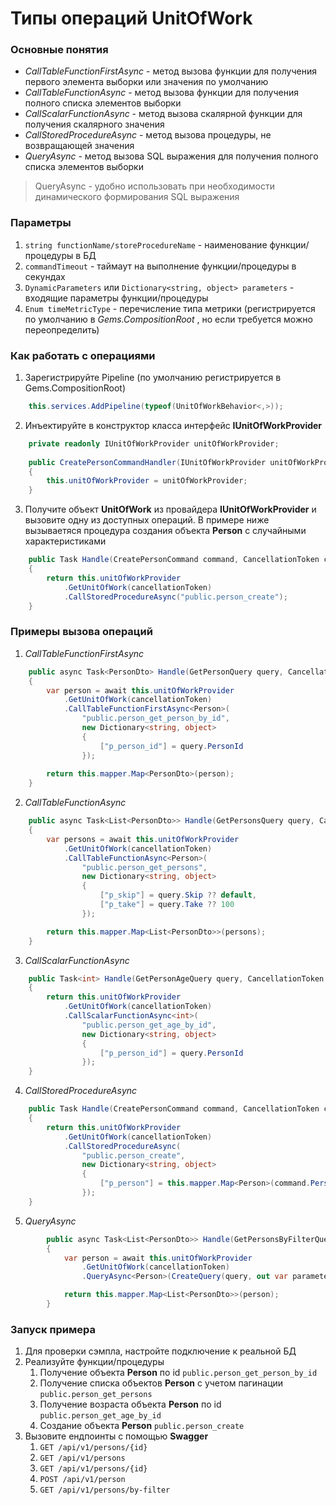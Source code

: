 # Типы операций UnitOfWork

### Основные понятия
- _CallTableFunctionFirstAsync_ - метод вызова функции для получения первого элемента выборки или значения по умолчанию
- _CallTableFunctionAsync_ - метод вызова функции для получения полного списка элементов выборки
- _CallScalarFunctionAsync_ - метод вызова скалярной функции для получения скалярного значения
- _CallStoredProcedureAsync_ - метод вызова процедуры, не возвращающей значения
- _QueryAsync_ - метод вызова SQL выражения для получения полного списка элементов выборки

> QueryAsync - удобно использовать при необходимости динамического формирования SQL выражения

### Параметры
1. `string functionName/storeProcedureName` - наименование функции/процедуры в БД
2. `commandTimeout` - таймаут на выполнение функции/процедуры в секундах
3. `DynamicParameters` или `Dictionary<string, object> parameters` - входящие параметры функции/процедуры
4. `Enum timeMetricType` - перечисление типа метрики (регистрируется по умолчанию в _Gems.CompositionRoot_ , но если требуется можно переопределить)

### Как работать с операциями
1) Зарегистрируйте Pipeline (по умолчанию регистрируется в Gems.CompositionRoot)
```csharp
    this.services.AddPipeline(typeof(UnitOfWorkBehavior<,>));
```
2) Инъектируйте в конструктор класса интерфейс **IUnitOfWorkProvider**
```csharp
    private readonly IUnitOfWorkProvider unitOfWorkProvider;
    
    public CreatePersonCommandHandler(IUnitOfWorkProvider unitOfWorkProvider)
    {
        this.unitOfWorkProvider = unitOfWorkProvider;
    }
```

3) Получите объект **UnitOfWork** из провайдера **IUnitOfWorkProvider** и вызовите одну из доступных операций. В примере ниже вызываетяся процедура создания объекта **Person** с случайными характеристиками
```csharp
    public Task Handle(CreatePersonCommand command, CancellationToken cancellationToken)
    {
        return this.unitOfWorkProvider
            .GetUnitOfWork(cancellationToken)
            .CallStoredProcedureAsync("public.person_create");
    }
```

### Примеры вызова операций
1. _CallTableFunctionFirstAsync_
```csharp
    public async Task<PersonDto> Handle(GetPersonQuery query, CancellationToken cancellationToken)
    {
        var person = await this.unitOfWorkProvider
            .GetUnitOfWork(cancellationToken)
            .CallTableFunctionFirstAsync<Person>(
                "public.person_get_person_by_id",
                new Dictionary<string, object>
                {
                    ["p_person_id"] = query.PersonId
                });
    
        return this.mapper.Map<PersonDto>(person);
    }
```
2. _CallTableFunctionAsync_
```csharp
    public async Task<List<PersonDto>> Handle(GetPersonsQuery query, CancellationToken cancellationToken)
    {
        var persons = await this.unitOfWorkProvider
            .GetUnitOfWork(cancellationToken)
            .CallTableFunctionAsync<Person>(
                "public.person_get_persons",
                new Dictionary<string, object>
                {
                    ["p_skip"] = query.Skip ?? default,
                    ["p_take"] = query.Take ?? 100
                });

        return this.mapper.Map<List<PersonDto>>(persons);
    }
```
3. _CallScalarFunctionAsync_
```csharp
    public Task<int> Handle(GetPersonAgeQuery query, CancellationToken cancellationToken)
    {
        return this.unitOfWorkProvider
            .GetUnitOfWork(cancellationToken)
            .CallScalarFunctionAsync<int>(
                "public.person_get_age_by_id",
                new Dictionary<string, object>
                {
                    ["p_person_id"] = query.PersonId
                });
    }
```
4. _CallStoredProcedureAsync_
```csharp
    public Task Handle(CreatePersonCommand command, CancellationToken cancellationToken)
    {
        return this.unitOfWorkProvider
            .GetUnitOfWork(cancellationToken)
            .CallStoredProcedureAsync(
                "public.person_create",
                new Dictionary<string, object>
                {
                    ["p_person"] = this.mapper.Map<Person>(command.Person)
                });
    }
```
5. _QueryAsync_
```csharp
        public async Task<List<PersonDto>> Handle(GetPersonsByFilterQuery query, CancellationToken cancellationToken)
        {
            var person = await this.unitOfWorkProvider
                .GetUnitOfWork(cancellationToken)
                .QueryAsync<Person>(CreateQuery(query, out var parameters), parameters);

            return this.mapper.Map<List<PersonDto>>(person);
        }
```

### Запуск примера
1. Для проверки сэмпла, настройте подключение к реальной БД
2. Реализуйте функции/процедуры
   1. Получение объекта **Person** по id `public.person_get_person_by_id`
   2. Получение списка объектов **Person** с учетом пагинации `public.person_get_persons`
   3. Получение возраста объекта **Person** по id `public.person_get_age_by_id`
   4. Создание объекта **Person**  `public.person_create`
4. Вызовите ендпоинты с помощью **Swagger**
    1. `GET /api/v1/persons/{id}`
    2. `GET /api/v1/persons`
    3. `GET /api/v1/persons/{id}`
    4. `POST /api/v1/person`
    5. `GET /api/v1/persons/by-filter`
